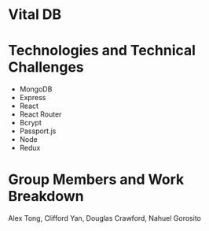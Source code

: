 # Vital DB

# Technologies and Technical Challenges
- MongoDB
- Express
- React
- React Router
- Bcrypt
- Passport.js
- Node
- Redux

# Group Members and Work Breakdown
Alex Tong, Clifford Yan, Douglas Crawford, Nahuel Gorosito
